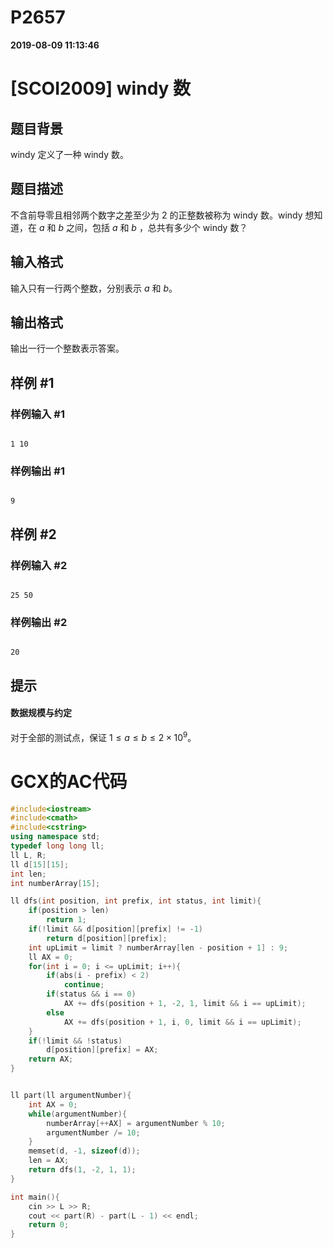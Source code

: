 
# P2657

**2019-08-09 11:13:46**
    
# [SCOI2009] windy 数

## 题目背景

windy 定义了一种 windy 数。

## 题目描述

不含前导零且相邻两个数字之差至少为 $2$ 的正整数被称为 windy 数。windy 想知道，在 $a$ 和 $b$ 之间，包括 $a$ 和 $b$ ，总共有多少个 windy 数？

## 输入格式

输入只有一行两个整数，分别表示 $a$ 和 $b$。

## 输出格式

输出一行一个整数表示答案。

## 样例 #1

### 样例输入 #1

```
1 10
```

### 样例输出 #1

```
9
```

## 样例 #2

### 样例输入 #2

```
25 50
```

### 样例输出 #2

```
20
```

## 提示

#### 数据规模与约定

对于全部的测试点，保证 $1 \leq a \leq b \leq 2 \times 10^9$。

# GCX的AC代码
```cpp
#include<iostream>
#include<cmath>
#include<cstring>
using namespace std;
typedef long long ll;
ll L, R;
ll d[15][15];
int len;
int numberArray[15];

ll dfs(int position, int prefix, int status, int limit){
	if(position > len)
		return 1;
	if(!limit && d[position][prefix] != -1)
		return d[position][prefix];
	int upLimit = limit ? numberArray[len - position + 1] : 9;
	ll AX = 0;
	for(int i = 0; i <= upLimit; i++){
		if(abs(i - prefix) < 2)
			continue;
		if(status && i == 0)
			AX += dfs(position + 1, -2, 1, limit && i == upLimit);
		else
			AX += dfs(position + 1, i, 0, limit && i == upLimit);
	}
	if(!limit && !status)
		d[position][prefix] = AX;
	return AX;
}


ll part(ll argumentNumber){
	int AX = 0;
	while(argumentNumber){
		numberArray[++AX] = argumentNumber % 10;
		argumentNumber /= 10;
	}
	memset(d, -1, sizeof(d));
	len = AX;
	return dfs(1, -2, 1, 1);
}

int main(){
	cin >> L >> R;
	cout << part(R) - part(L - 1) << endl;
	return 0;
}

```

